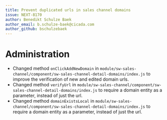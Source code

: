 ```yaml
---
title: Prevent duplicated urls in sales channel domains
issue: NEXT-8170
author: Benedikt Schulze Baek
author_email: b.schulze-baek@cicada.com 
author_github: bschulzebaek
---
```

# Administration
* Changed method `onClickAddNewDomain` in `module/sw-sales-channel/component/sw-sales-channel-detail-domains/index.js` to improve the verification of new and edited domain urls.
* Changed method `verifyUrl` in `module/sw-sales-channel/component/sw-sales-channel-detail-domains/index.js` to require a domain entity as a parameter, instead of just the url.
* Changed method `domainExistsLocal` in `module/sw-sales-channel/component/sw-sales-channel-detail-domains/index.js` to require a domain entity as a parameter, instead of just the url.
